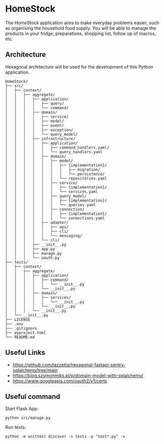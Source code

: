# HomeStock

The HomeStock application aims to make everyday problems easier, such as organising the household food supply. 
You will be able to manage the products in your fridge, preparations, shopping list, follow up of macros, etc.

## Architecture

Hexagonal architecture will be used for the development of this Python application.

```
HomeStock/
├── src/
│   ├── context/
│   │   ├── aggregate/
│   │   │   ├── application/
│   │   │   │   ├── query/
│   │   │   │   └── command/
│   │   │   ├── domain/
│   │   │   │   ├── service/
│   │   │   │   ├── model/
│   │   │   │   ├── event/
│   │   │   │   ├── exception/
│   │   │   │   └── query_model/
│   │   │   ├── infrastructure/
│   │   │   │   ├── application/
│   │   │   │   │   ├── command_handlers.yaml/
│   │   │   │   │   └── query_handlers.yaml
│   │   │   │   ├── domain/
│   │   │   │   │   ├── model/
│   │   │   │   │   │   ├── {implementation}/
│   │   │   │   │   │   │   ├── migration/
│   │   │   │   │   │   │   └── persistence/
│   │   │   │   │   │   └── repositories.yaml
│   │   │   │   │   ├── service/
│   │   │   │   │   │   ├── {implementation}/
│   │   │   │   │   │   └── services.yaml
│   │   │   │   │   ├── query_model/
│   │   │   │   │   │   ├── {implementation}/
│   │   │   │   │   │   └── queries.yaml
│   │   │   │   │   ├── connection/
│   │   │   │   │   │   ├── {implementation}/
│   │   │   │   │   │   └── connections.yaml
│   │   │   │   ├── adapter/
│   │   │   │   │   ├── api/
│   │   │   │   │   ├── cli/
│   │   │   │   │   └── messaging/
│   │   │   │   └── cli/
│   │   │   ├── __init__.py
│   │   │   ├── app.py
│   │   │   ├── manage.py
│   │   │   └── oauth.py
├── tests/
│   ├── context/
│   │   ├── aggregate/
│   │   │   ├── application/
│   │   │   │   ├── command/
│   │   │   │   │   └── __init__.py
│   │   │   │   └── __init__.py
│   │   │   ├── domain/
│   │   │   │   ├── services/
│   │   │   │   │   └── __init__.py
│   │   │   │   └── __init__.py
│   │   │   └── __init__.py
│   └── __init__.py
├── LICENSE
├── .env
├── .gitignore
├── pyproject.toml
└── README.md
```


## Useful Links

- https://github.com/Iazzetta/hexagonal-fastapi-sentry-sqlalchemy/tree/main
- https://blog.szymonmiks.pl/p/domain-model-with-sqlalchemy/
- https://www.googleapis.com/oauth2/v1/certs


## Useful command

Start Flask App:
```shell
python src/manage.py
```

Run tests:
```shell
python -m unittest discover -s tests -p "test*.py" -v
```